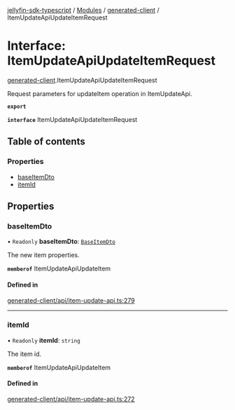 [jellyfin-sdk-typescript](../README.md) / [Modules](../modules.md) / [generated-client](../modules/generated_client.md) / ItemUpdateApiUpdateItemRequest

# Interface: ItemUpdateApiUpdateItemRequest

[generated-client](../modules/generated_client.md).ItemUpdateApiUpdateItemRequest

Request parameters for updateItem operation in ItemUpdateApi.

**`export`**

**`interface`** ItemUpdateApiUpdateItemRequest

## Table of contents

### Properties

- [baseItemDto](generated_client.ItemUpdateApiUpdateItemRequest.md#baseitemdto)
- [itemId](generated_client.ItemUpdateApiUpdateItemRequest.md#itemid)

## Properties

### baseItemDto

• `Readonly` **baseItemDto**: [`BaseItemDto`](generated_client.BaseItemDto.md)

The new item properties.

**`memberof`** ItemUpdateApiUpdateItem

#### Defined in

[generated-client/api/item-update-api.ts:279](https://github.com/thornbill/jellyfin-sdk-typescript/blob/644c849/src/generated-client/api/item-update-api.ts#L279)

___

### itemId

• `Readonly` **itemId**: `string`

The item id.

**`memberof`** ItemUpdateApiUpdateItem

#### Defined in

[generated-client/api/item-update-api.ts:272](https://github.com/thornbill/jellyfin-sdk-typescript/blob/644c849/src/generated-client/api/item-update-api.ts#L272)
